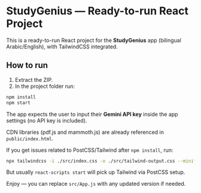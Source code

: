 # StudyGenius — Ready-to-run React Project

This is a ready-to-run React project for the **StudyGenius** app (bilingual Arabic/English), with TailwindCSS integrated.

## How to run

1. Extract the ZIP.
2. In the project folder run:
```bash
npm install
npm start
```

The app expects the user to input their **Gemini API key** inside the app settings (no API key is included).

CDN libraries (pdf.js and mammoth.js) are already referenced in `public/index.html`.

If you get issues related to PostCSS/Tailwind after `npm install`, run:
```bash
npx tailwindcss -i ./src/index.css -o ./src/tailwind-output.css --minify
```
But usually `react-scripts start` will pick up Tailwind via PostCSS setup.

Enjoy — you can replace `src/App.js` with any updated version if needed.
